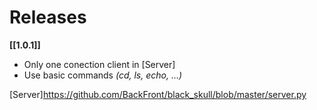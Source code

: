 # Releases

**[[1.0.1]]**
* Only one conection client in [Server]
* Use basic commands _(cd, ls, echo, ...)_


[Server]<https://github.com/BackFront/black_skull/blob/master/server.py>
